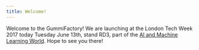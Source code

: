 ```yaml
---
title: Welcome!
---
```


Welcome to the GummiFactory! We are launching at the London Tech Week 2017 today Tuesday June 13th, stand RD3, part of the [AI and Machine Learning World](https://tmt.knect365.com/ai-machine-learning-world/). Hope to see you there!
